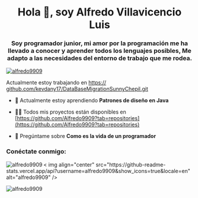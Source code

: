 <h1 align="center">Hola 👋, soy Alfredo Villavicencio Luis</h1>
<h3 align="center">Soy programador junior, mi amor por la programación me ha llevado a conocer y aprender todos los lenguajes posibles, Me adapto a las necesidades del entorno de trabajo que me rodea.</h3>

<p align="left"> <a href="https://github.com/ryo-ma/github-profile-trophy"><img src="https://github-profile-trophy.vercel.app/?username=alfredo9909" alt="alfredo9909" /></a> </p>

Actualmente estoy trabajando en [https:// github.com/kevdany17/DataBaseMigrationSunnyChepil.git](https://github.com/kevdany17/DataBaseMigrationSunnyChepil.git)

- 🌱 Actualmente estoy aprendiendo **Patrones de diseño en Java**



- 👨‍💻 Todos mis proyectos están disponibles en [https://github.com/Alfredo9909?tab=repositories](https://github.com/Alfredo9909?tab=repositories)

- 💬 Pregúntame sobre **Como es la vida de un programador**

<h3 align="left">Conéctate conmigo:</h3>


<p><img align="left" src="https://github-readme-stats.vercel.app/api/top-langs?username=alfredo9909&show_icons=true&locale=en&layout=compact" alt="alfredo9909" /></p>

<p> < img align="center" src="https://github-readme-stats.vercel.app/api?username=alfredo9909&show_icons=true&locale=en" alt="alfredo9909" /></p>

<p><img align="center" src="https://github-readme-streak-stats.herokuapp.com/?user=alfredo9909&" alt="alfredo9909" /></p>
